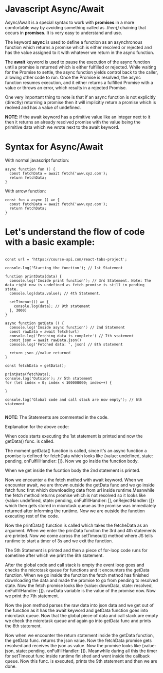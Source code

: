 <!-- This is my take on async await -->

# Javascript Async/Await

Async/Await is a special syntax to work with **promises** in a more comfortable way by avoiding something called as *.then()* chaining that occurs in **promises**. It is very easy to understand and use.

The keyword **async** is used to define a function as an asynchronous function which returns a promise which is either resolved or rejected and has the value assigned to it with whatever we return in the async function.

The **await** keyword is used to pause the execution of the async function until a promise is returned which is either fulfilled or rejected. While waiting for the Promise to settle, the async function yields control back to the caller, allowing other code to run. Once the Promise is resolved, the async function resumes execution, and it either returns a fulfilled Promise with a value or throws an error, which results in a rejected Promise.

One very important thing to note is that if an async function is not explicitly (directly) returning a promise then it will implicitly return a promise which is reolved and has a value of undefined.

**NOTE**: If the await keyword has a primitive value like an integer next to it then it returns an already resolved promise with the value being the primitive data which we wrote next to the await keyword. 

# Syntax for Async/Await

With normal javascript function: 
``` 
async function fun () {
  const fetchData = await fetch('www.xyz.com');
  return fetchData;
}
```

With arrow function: 
```
const fun = async () => {
  const fetchData = await fetch('www.xyz.com');
  return fetchData;
}
```

# Let's understand the flow of code with a basic example: 

```

const url = 'https://course-api.com/react-tabs-project';

console.log('Starting the function'); // 1st Statement

function printData(data) {
  console.log('Inside print function'); // 3rd Statement. Note: The data right now is undefined as fetch promise is still in pending state.
  console.log(data.value); // 4th Statement.
  
  setTimeout(() => {
    console.log(data); // 9th statement
  }, 3000)
}

async function getData () {
  console.log('Inside async function') // 2nd Statement
  const rawData = await fetch(url) 
  console.log('Fetching data is complete') // 7th statement
  const json = await rawData.json() 
  console.log('Fetched data: ', json) // 8th statement

  return json //value returned
}

const fetchData = getData(); 

printData(fetchData); 
console.log('Outside'); // 5th statement
for (let index = 0; index < 100000000; index++) {
  
}

console.log('Global code and call stack are now empty'); // 6th statement


```
**NOTE**: The Statements are commented in the code.

Explanation for the above code: 

When code starts executing the 1st statement is printed and now the getData() func. is called.

The moment getData() function is called, since it's an async function a promise is defined for fetchData which looks like {value: undefined, state: pending, onFulfillHandler: []}. Now we go inside the function body.

When we get inside the fucntion body the 2nd statement is printed.

Now we encounter a the fetch method with await keyword. When we encounter await, we are thrown outside the getData func and we go inside fetch func first which downloading data from url inside runtime.Meanwhile the fetch method returns promise which is not resolved so it looks like {value: undefined, state: pending, onFulfillHandler: [], onRejectHandler: []} which then gets stored in microtask queue as the promise was immediately returned after informing the runtime. Now we are outside the function executing rest of the code.

Now the printData() function is called which takes the fetcheData as an argument. When we enter the prinData function the 3rd and 4th statements are printed. Now we come across the setTimeout() method where JS tells runtime to start a timer of 3s and we exit the function.

The 5th Statement is printed and then a piece of for-loop code runs for sometime after which we print the 6th statement.

After the global code and call stack is empty the event loop goes and checks the microtask queue for functions and it encounters the getData function. When we go inside the function the fetch method has finished downloading the data and made the promise to go from pending to resolved state. Now the fetch promise looks like {value: downData, state: resolved, onFulfillHandler: []}. rawData variable is the value of the promise now. Now we print the 7th statement.

Now the json method parses the raw data into json data and we get out of the function as it has the await keyword and getData function goes into microtask queue. Now that the global piece of data and call stack are empty we check the microtask queue and again go into getData func and prints the 8th statement.

Now when we encounter the return statement inside the getData function, the getData func. returns the json value. Now the fetchData promise gets resolved and receives the json as value. Now the promise looks like {value: json, state: pending, onFulfillHandler: []}. Meanwhile during all this the timer for setTimeout func inside runtime finished and went inside the callback queue. Now this func. is executed, prints the 9th statement and then we are done.


